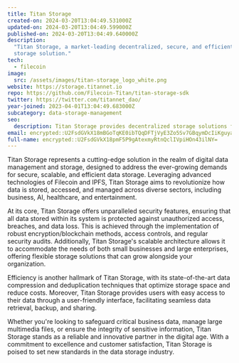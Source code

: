 ```yaml
---
title: Titan Storage
created-on: 2024-03-20T13:04:49.531000Z
updated-on: 2024-03-20T13:04:49.599000Z
published-on: 2024-03-20T13:04:49.640000Z
description:
  "Titan Storage, a market-leading decentralized, secure, and efficient
  storage solution."
tech:
  - filecoin
image:
  src: /assets/images/titan-storage_logo_white.png
website: https://storage.titannet.io
repo: https://github.com/Filecoin-Titan/titan-storage-sdk
twitter: https://twitter.com/titannet_dao/
year-joined: 2023-04-01T13:04:49.683000Z
subcategory: data-storage-management
seo:
  description: Titan Storage provides decentralized storage solutions for enterprises.
email: encrypted::U2FsdGVkX18mBGoTqKE0ibTQqDFTjVyE3Zo5Sv7GBqymDcIiKguyaaBn6rK6rcwO
full-name: encrypted::U2FsdGVkX18pmF5P9gAtexmyRtnQclIVpiHOn43ilNY=
---
```


Titan Storage represents a cutting-edge solution in the realm of digital data management and storage, designed to address the ever-growing demands for secure, scalable, and efficient data storage. Leveraging advanced technologies of Filecoin and IPFS, Titan Storage aims to revolutionize how data is stored, accessed, and managed across diverse sectors, including business, AI, healthcare, and entertainment.

At its core, Titan Storage offers unparalleled security features, ensuring that all data stored within its system is protected against unauthorized access, breaches, and data loss. This is achieved through the implementation of robust encryption/blockchain methods, access controls, and regular security audits. Additionally, Titan Storage's scalable architecture allows it to accommodate the needs of both small businesses and large enterprises, offering flexible storage solutions that can grow alongside your organization.

Efficiency is another hallmark of Titan Storage, with its state-of-the-art data compression and deduplication techniques that optimize storage space and reduce costs. Moreover, Titan Storage provides users with easy access to their data through a user-friendly interface, facilitating seamless data retrieval, backup, and sharing.

Whether you're looking to safeguard critical business data, manage large multimedia files, or ensure the integrity of sensitive information, Titan Storage stands as a reliable and innovative partner in the digital age. With a commitment to excellence and customer satisfaction, Titan Storage is poised to set new standards in the data storage industry.
